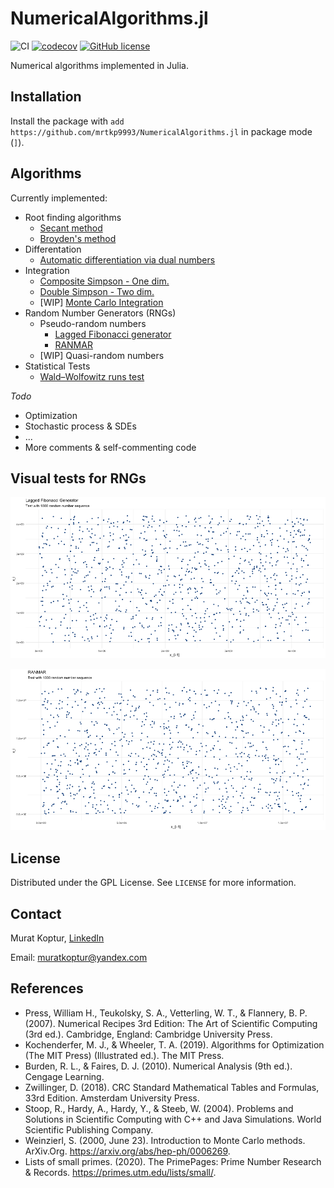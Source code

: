 # NumericalAlgorithms.jl

![CI](https://github.com/mrtkp9993/NumericalAlgorithms.jl/workflows/CI/badge.svg)
[![codecov](https://codecov.io/gh/mrtkp9993/NumericalAlgorithms.jl/branch/main/graph/badge.svg?token=7MBMLCFILV)](https://codecov.io/gh/mrtkp9993/NumericalAlgorithms.jl)
[![GitHub license](https://img.shields.io/github/license/mrtkp9993/NumericalAlgorithms.jl)](https://github.com/mrtkp9993/NumericalAlgorithms.jl/blob/main/LICENSE)

Numerical algorithms implemented in Julia.

## Installation

Install the package with ```add https://github.com/mrtkp9993/NumericalAlgorithms.jl``` in package mode (```]```).

## Algorithms

Currently implemented:

* Root finding algorithms
    * [Secant method](https://github.com/mrtkp9993/NumericalAlgorithms.jl/blob/038b17319fbaec8133631e59c13e99ad6787af3f/src/RootFinding.jl#L3) 
    * [Broyden's method](https://github.com/mrtkp9993/NumericalAlgorithms.jl/blob/038b17319fbaec8133631e59c13e99ad6787af3f/src/RootFinding.jl#L19)
* Differentation
    * [Automatic differentiation via dual numbers](https://github.com/mrtkp9993/NumericalAlgorithms.jl/blob/0e8b9d5150a734a67033548762a57e26f9725fe3/src/Differentiation.jl#L1)
* Integration
   * [Composite Simpson - One dim.](https://github.com/mrtkp9993/NumericalAlgorithms.jl/blob/59ab2397869ecf563e8d3c41aeccc1210c2f3d1e/src/Integration.jl#L12)
   * [Double Simpson - Two dim.](https://github.com/mrtkp9993/NumericalAlgorithms.jl/blob/59ab2397869ecf563e8d3c41aeccc1210c2f3d1e/src/Integration.jl#L46)
   * [WIP] [Monte Carlo Integration]()
* Random Number Generators (RNGs)
    * Pseudo-random numbers
        * [Lagged Fibonacci generator](https://github.com/mrtkp9993/NumericalAlgorithms.jl/blob/279a50635734098c8a72f3c3ca79393a69be4900/src/Random.jl#L3)
        * [RANMAR](https://github.com/mrtkp9993/NumericalAlgorithms.jl/blob/5d7a65acb540707fdd48adc60cf705841ae08efa/src/Random.jl#L32)
    * [WIP] Quasi-random numbers
* Statistical Tests
    * [Wald–Wolfowitz runs test](https://github.com/mrtkp9993/NumericalAlgorithms.jl/blob/9fe1ddeb3e6d17b9ef461a9142731296ee559a67/src/StatisticalTests.jl#L3)

*Todo*
* Optimization
* Stochastic process & SDEs
* ...
* More comments & self-commenting code

## Visual tests for RNGs

![lfg1000](figs/lfg_test_1000.png)

![ranmar1000](figs/ranmar_test_1000.png)

## License

Distributed under the GPL License. See ```LICENSE``` for more information.

## Contact

Murat Koptur, [LinkedIn](https://www.linkedin.com/in/muratkoptur/)

Email: [muratkoptur@yandex.com](mailto:muratkoptur@yandex.com?subject=NumericalAlgorithms.jl)

## References

* Press, William H., Teukolsky, S. A., Vetterling, W. T., & Flannery, B. P. (2007). Numerical Recipes 3rd Edition: The Art of Scientific Computing (3rd ed.). Cambridge, England: Cambridge University Press.
* Kochenderfer, M. J., & Wheeler, T. A. (2019). Algorithms for Optimization (The MIT Press) (Illustrated ed.). The MIT Press.
* Burden, R. L., & Faires, D. J. (2010). Numerical Analysis (9th ed.). Cengage Learning.
* Zwillinger, D. (2018). CRC Standard Mathematical Tables and Formulas, 33rd Edition. Amsterdam University Press.
* Stoop, R., Hardy, A., Hardy, Y., & Steeb, W. (2004). Problems and Solutions in Scientific Computing with C++ and Java Simulations. World Scientific Publishing Company.
* Weinzierl, S. (2000, June 23). Introduction to Monte Carlo methods. ArXiv.Org. https://arxiv.org/abs/hep-ph/0006269.
* Lists of small primes. (2020). The PrimePages: Prime Number Research & Records. https://primes.utm.edu/lists/small/.
